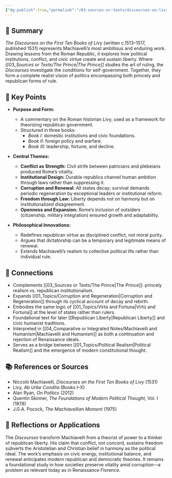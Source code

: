 ```yaml
---
{"dg-publish":true,"permalink":"/03-sources-or-texts/discourses-on-livy/","title":"Discourses on Livy","tags":["political_philosophy","machiavelli","republicanism","renaissance","realism","source_text"]}
---
```



## 🧭 Summary
*The Discourses on the First Ten Books of Livy* (written c.1513–1517, published 1531) represents Machiavelli’s most ambitious and enduring work. Drawing lessons from the Roman Republic, it explores how political institutions, conflict, and civic virtue create and sustain liberty. Where *[[03_Sources or Texts/The Prince\|The Prince]]* studies the art of ruling, the *Discourses* investigate the conditions for self-government. Together, they form a complete realist vision of politics encompassing both princely and republican forms of rule.

## 🧩 Key Points
- **Purpose and Form:**  
  - A commentary on the Roman historian Livy, used as a framework for theorizing republican government.  
  - Structured in three books:  
    - *Book I*: domestic institutions and civic foundations.  
    - *Book II*: foreign policy and warfare.  
    - *Book III*: leadership, fortune, and decline.  

- **Central Themes:**  
  - **Conflict as Strength:** Civil strife between patricians and plebeians produced Rome’s vitality.  
  - **Institutional Design:** Durable republics channel human ambition through laws rather than suppressing it.  
  - **Corruption and Renewal:** All states decay; survival demands periodic regeneration by exceptional leaders or institutional reform.  
  - **Freedom through Law:** Liberty depends not on harmony but on institutionalized disagreement.  
  - **Openness and Expansion:** Rome’s inclusion of outsiders (citizenship, military integration) ensured growth and adaptability.  

- **Philosophical Innovations:**  
  - Redefines republican virtue as disciplined conflict, not moral purity.  
  - Argues that dictatorship can be a temporary and legitimate means of renewal.  
  - Extends Machiavelli’s realism to collective political life rather than individual rule.  

## 🔗 Connections
- Complements [[03_Sources or Texts/The Prince\|The Prince]]: princely realism vs. republican institutionalism.  
- Expands [[01_Topics/Corruption and Regeneration\|Corruption and Regeneration]] through its cyclical account of decay and rebirth.  
- Embodies the same logic of [[01_Topics/Virtù and Fortuna\|Virtù and Fortuna]] at the level of states rather than rulers.  
- Foundational text for later [[Republican Liberty\|Republican Liberty]] and civic humanist traditions.  
- Interpreted in [[04_Comparative or Integrated Notes/Machiavelli and Humanism\|Machiavelli and Humanism]] as both a continuation and rejection of Renaissance ideals.  
- Serves as a bridge between [[01_Topics/Political Realism\|Political Realism]] and the emergence of modern constitutional thought.

## 📚 References or Sources
- Niccolò Machiavelli, *Discourses on the First Ten Books of Livy* (1531)  
- Livy, *Ab Urbe Condita* (Books I–X)  
- Alan Ryan, *On Politics* (2012)  
- Quentin Skinner, *The Foundations of Modern Political Thought*, Vol. I (1978)  
- J.G.A. Pocock, *The Machiavellian Moment* (1975)  

## 💬 Reflections or Applications
The *Discourses* transform Machiavelli from a theorist of power to a thinker of republican liberty. His claim that conflict, not concord, sustains freedom subverts the Aristotelian and Christian belief in harmony as the political ideal. The work’s emphasis on civic energy, institutional balance, and renewal anticipates modern republican and democratic theories. It remains a foundational study in how societies preserve vitality amid corruption—a problem as relevant today as in Renaissance Florence.